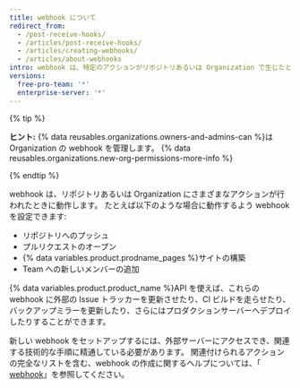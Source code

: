 ```yaml
---
title: webhook について
redirect_from:
  - /post-receive-hooks/
  - /articles/post-receive-hooks/
  - /articles/creating-webhooks/
  - /articles/about-webhooks
intro: webhook は、特定のアクションがリポジトリあるいは Organization で生じたときに外部の Web サーバーへ通知を配信する方法を提供します。
versions:
  free-pro-team: '*'
  enterprise-server: '*'
---
```


{% tip %}

**ヒント:** {% data reusables.organizations.owners-and-admins-can %}は Organization の webhook を管理します。 {% data reusables.organizations.new-org-permissions-more-info %}

{% endtip %}

webhook は、リポジトリあるいは Organization にさまざまなアクションが行われたときに動作します。 たとえば以下のような場合に動作するよう webhook を設定できます:

* リポジトリへのプッシュ
* プルリクエストのオープン
* {% data variables.product.prodname_pages %}サイトの構築
* Team への新しいメンバーの追加

{% data variables.product.product_name %}API を使えば、これらの webhook に外部の Issue トラッカーを更新させたり、CI ビルドを走らせたり、バックアップミラーを更新したり、さらにはプロダクションサーバーへデプロイしたりすることができます。

新しい webhook をセットアップするには、外部サーバーにアクセスでき、関連する技術的な手順に精通している必要があります。 関連付けられるアクションの完全なリストを含む、webhook の作成に関するヘルプについては、「[ webhook](/webhooks)」を参照してください。
